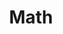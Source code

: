 ---
title: "Math"
description: "Related to mathematics"
slug: "mathematics"
image: "math_img.jpg"
style:
    background: "#32a8a4"
    color: "#fff"
---